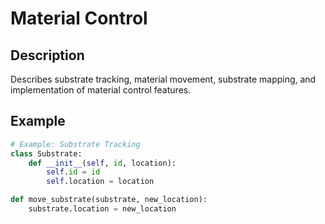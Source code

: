 # Material Control

## Description
Describes substrate tracking, material movement, substrate mapping, and implementation of material control features.

## Example
```python
# Example: Substrate Tracking
class Substrate:
    def __init__(self, id, location):
        self.id = id
        self.location = location

def move_substrate(substrate, new_location):
    substrate.location = new_location
```
